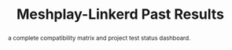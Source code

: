 ---
layout: past-results-layout
title: Meshplay-Linkerd Past Results
permalink: installation/compatibility-matrix/meshery-linkerd-past-results
abstract: a complete compatibility matrix and project test status dashboard.
language: en
display-title: "false"
list: exclude
type: "project"
service-mesh: "meshery-linkerd"
subheading: Meshplay-Linkerd
---